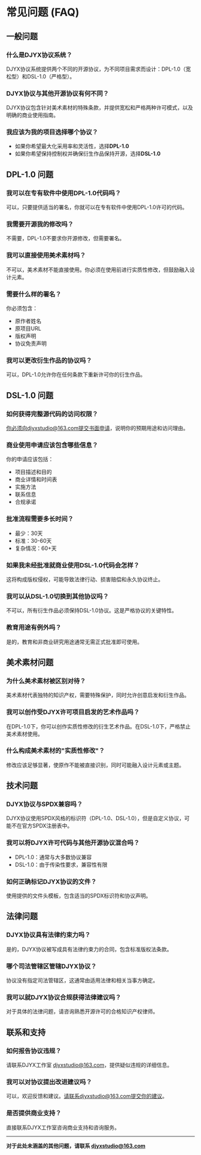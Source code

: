 # 常见问题 (FAQ)

## 一般问题

### 什么是DJYX协议系统？
DJYX协议系统提供两个不同的开源协议，为不同项目需求而设计：DPL-1.0（宽松型）和DSL-1.0（严格型）。

### DJYX协议与其他开源协议有何不同？
DJYX协议包含针对美术素材的特殊条款，并提供宽松和严格两种许可模式，以及明确的商业使用指南。

### 我应该为我的项目选择哪个协议？
- 如果你希望最大化采用率和灵活性，选择**DPL-1.0**
- 如果你希望保持控制权并确保衍生作品保持开源，选择**DSL-1.0**

## DPL-1.0 问题

### 我可以在专有软件中使用DPL-1.0代码吗？
可以，只要提供适当的署名，你就可以在专有软件中使用DPL-1.0许可的代码。

### 我需要开源我的修改吗？
不需要，DPL-1.0不要求你开源修改，但需要署名。

### 我可以直接使用美术素材吗？
不可以，美术素材不能直接使用。你必须在使用前进行实质性修改，但鼓励融入设计元素。

### 需要什么样的署名？
你必须包含：
- 原作者姓名
- 原项目URL
- 版权声明
- 协议免责声明

### 我可以更改衍生作品的协议吗？
可以，DPL-1.0允许你在任何条款下重新许可你的衍生作品。

## DSL-1.0 问题

### 如何获得完整源代码的访问权限？
你必须向djyxstudio@163.com提交书面申请，说明你的预期用途和访问理由。

### 商业使用申请应该包含哪些信息？
你的申请应该包括：
- 项目描述和目的
- 商业详情和时间表
- 实施方法
- 联系信息
- 合规承诺

### 批准流程需要多长时间？
- 最少：30天
- 标准：30-60天
- 复杂情况：60+天

### 如果我未经批准就商业使用DSL-1.0代码会怎样？
这将构成版权侵权，可能导致法律行动、损害赔偿和永久协议终止。

### 我可以从DSL-1.0切换到其他协议吗？
不可以，所有衍生作品必须保持DSL-1.0协议。这是严格协议的关键特性。

### 教育用途有例外吗？
是的，教育和非商业研究用途通常无需正式批准即可使用。

## 美术素材问题

### 为什么美术素材被区别对待？
美术素材代表独特的知识产权，需要特殊保护，同时允许创意启发和衍生作品。

### 我可以创作受DJYX许可项目启发的艺术作品吗？
在DPL-1.0下，你可以创作实质性修改的衍生艺术作品。在DSL-1.0下，严格禁止美术素材使用。

### 什么构成美术素材的"实质性修改"？
修改应该足够显著，使原作不能被直接识别，同时可能融入设计元素或主题。

## 技术问题

### DJYX协议与SPDX兼容吗？
DJYX协议使用SPDX风格的标识符（DPL-1.0、DSL-1.0），但是自定义协议，可能不在官方SPDX注册表中。

### 我可以将DJYX许可代码与其他开源协议混合吗？
- DPL-1.0：通常与大多数协议兼容
- DSL-1.0：由于传染性要求，兼容性有限

### 如何正确标记DJYX协议的文件？
使用提供的文件头模板，包含适当的SPDX标识符和协议声明。

## 法律问题

### DJYX协议具有法律约束力吗？
是的，DJYX协议被写成具有法律约束力的合同，包含标准版权法条款。

### 哪个司法管辖区管辖DJYX协议？
协议没有指定司法管辖区，这通常由适用法律和相关当事方确定。

### 我可以就DJYX协议合规获得法律建议吗？
对于具体的法律问题，请咨询熟悉开源许可的合格知识产权律师。

## 联系和支持

### 如何报告协议违规？
请联系DJYX工作室 djyxstudio@163.com，提供疑似违规的详细信息。

### 我可以对协议提出改进建议吗？
可以，欢迎反馈和建议。请联系djyxstudio@163.com提交你的建议。

### 是否提供商业支持？
直接联系DJYX工作室咨询商业支持和咨询服务。

---

**对于此处未涵盖的其他问题，请联系 djyxstudio@163.com**
